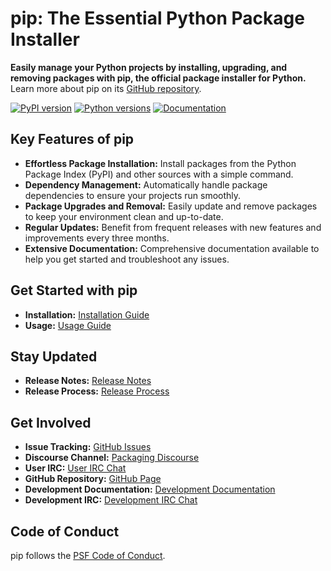 # pip: The Essential Python Package Installer

**Easily manage your Python projects by installing, upgrading, and removing packages with pip, the official package installer for Python.** Learn more about pip on its [GitHub repository](https://github.com/pypa/pip).

[![PyPI version](https://img.shields.io/pypi/v/pip.svg)](https://pypi.org/project/pip/)
[![Python versions](https://img.shields.io/pypi/pyversions/pip)](https://pypi.org/project/pip)
[![Documentation](https://readthedocs.org/projects/pip/badge/?version=latest)](https://pip.pypa.io/en/latest)

## Key Features of pip

*   **Effortless Package Installation:** Install packages from the Python Package Index (PyPI) and other sources with a simple command.
*   **Dependency Management:** Automatically handle package dependencies to ensure your projects run smoothly.
*   **Package Upgrades and Removal:** Easily update and remove packages to keep your environment clean and up-to-date.
*   **Regular Updates:** Benefit from frequent releases with new features and improvements every three months.
*   **Extensive Documentation:** Comprehensive documentation available to help you get started and troubleshoot any issues.

## Get Started with pip

*   **Installation:** [Installation Guide](https://pip.pypa.io/en/stable/installation/)
*   **Usage:** [Usage Guide](https://pip.pypa.io/en/stable/)

## Stay Updated

*   **Release Notes:** [Release Notes](https://pip.pypa.io/en/stable/news.html)
*   **Release Process:** [Release Process](https://pip.pypa.io/en/latest/development/release-process/)

## Get Involved

*   **Issue Tracking:** [GitHub Issues](https://github.com/pypa/pip/issues)
*   **Discourse Channel:** [Packaging Discourse](https://discuss.python.org/c/packaging)
*   **User IRC:** [User IRC Chat](https://kiwiirc.com/nextclient/#ircs://irc.libera.chat:+6697/pypa)
*   **GitHub Repository:** [GitHub Page](https://github.com/pypa/pip)
*   **Development Documentation:** [Development Documentation](https://pip.pypa.io/en/latest/development)
*   **Development IRC:** [Development IRC Chat](https://kiwiirc.com/nextclient/#ircs://irc.libera.chat:+6697/pypa-dev)

## Code of Conduct

pip follows the [PSF Code of Conduct](https://github.com/pypa/.github/blob/main/CODE_OF_CONDUCT.md).